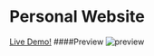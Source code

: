 # Personal Website

[Live Demo!](billguocheng.com)
####Preview
![preview](https://raw.githubusercontent.com/iFun/iFun.github.io/master/img/thumbnail.png)




